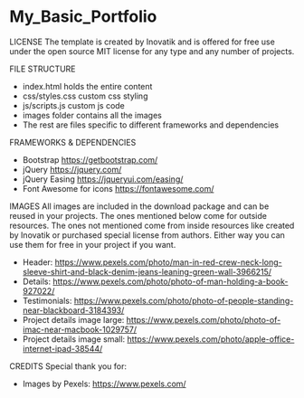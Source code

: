 # My_Basic_Portfolio

LICENSE
The template is created by Inovatik and is offered for free use under the open source MIT license for any type and any number of projects.


FILE STRUCTURE
- index.html holds the entire content
- css/styles.css custom css styling
- js/scripts.js custom js code
- images folder contains all the images
- The rest are files specific to different frameworks and dependencies


FRAMEWORKS & DEPENDENCIES
- Bootstrap https://getbootstrap.com/
- jQuery https://jquery.com/ 
- jQuery Easing https://jqueryui.com/easing/
- Font Awesome for icons https://fontawesome.com/


IMAGES
All images are included in the download package and can be reused in your projects. The ones mentioned below come for outside resources. The ones not mentioned come from inside resources like created by Inovatik or purchased special license from authors. Either way you can use them for free in your project if you want.
- Header: https://www.pexels.com/photo/man-in-red-crew-neck-long-sleeve-shirt-and-black-denim-jeans-leaning-green-wall-3966215/
- Details: https://www.pexels.com/photo/photo-of-man-holding-a-book-927022/
- Testimonials: https://www.pexels.com/photo/photo-of-people-standing-near-blackboard-3184393/
- Project details image large: https://www.pexels.com/photo/photo-of-imac-near-macbook-1029757/ 
- Project details image small: https://www.pexels.com/photo/apple-office-internet-ipad-38544/


CREDITS
Special thank you for:
- Images by Pexels: https://www.pexels.com/
